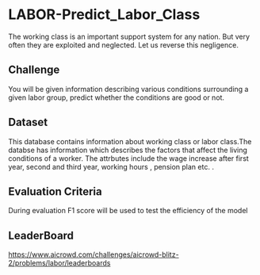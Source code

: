 # LABOR-Predict_Labor_Class

The working class is an important support system for any nation. But very often they are exploited and neglected. Let us reverse this negligence.

## Challenge
You will be given information describing various conditions surrounding a given labor group, predict whether the conditions are good or not.

## Dataset
This database contains information about working class or labor class.The databse has information which describes the factors that affect the living conditions of a worker. The attrbutes include the wage increase after first year, second and third year, working hours , pension plan etc. .

## Evaluation Criteria
During evaluation F1 score will be used to test the efficiency of the model 

## LeaderBoard
https://www.aicrowd.com/challenges/aicrowd-blitz-2/problems/labor/leaderboards
